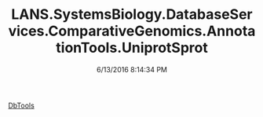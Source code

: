 ﻿---
title: LANS.SystemsBiology.DatabaseServices.ComparativeGenomics.AnnotationTools.UniprotSprot
date: 6/13/2016 8:14:34 PM
---

[DbTools](T-LANS.SystemsBiology.DatabaseServices.ComparativeGenomics.AnnotationTools.UniprotSprot.DbTools.html)
